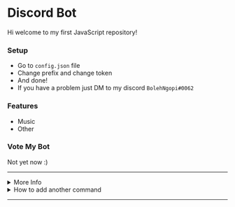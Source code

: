 # Discord Bot

Hi welcome to my first JavaScript repository!

### Setup
-  Go to `config.json` file
-  Change prefix and change token
-  And done!
-  If you have a problem just DM to my discord `BolehNgopi#0062`

### Features
-  Music
-  Other

### Vote My Bot
Not yet now :)


***

<details>
<summary>More Info</summary>

-  [guide](https://dbd.leref.ga/guide/begin)
</details>

<details>
<summary>How to add another command</summary>

1. Go to `commands` folder

2. Go to `other` folder

3. Add file with name `commandName.js`

4. And insert the code to there 

Example:
```js
bot.command({
name: "your_bot_trigger",
aliases: "your_bot_alias_command",
code: `code goes here`
})
```
</details>

***

